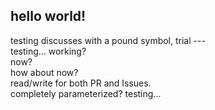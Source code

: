 ## hello world!  
testing discusses with a pound symbol, trial ---  
testing... working?  
now?  
how about now?   
read/write for both PR and Issues.  
completely parameterized? testing...

